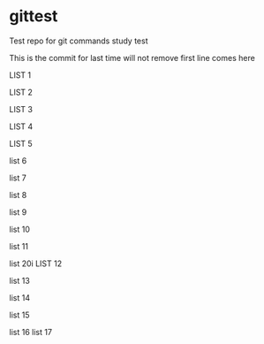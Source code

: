# gittest
Test repo for git commands study test

This is the commit for last time will not remove
  first line comes here

LIST 1

LIST 2

LIST 3

LIST 4

LIST 5

list 6

list 7

list 8

list 9 

list 10

list 11

list 20i
LIST 12

list 13

list 14

list 15


list 16
list 17

